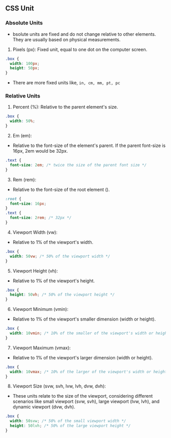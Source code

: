 ## CSS Unit

### Absolute Units

- bsolute units are fixed and do not change relative to other elements. They are usually based on physical measurements.

1. Pixels (px): Fixed unit, equal to one dot on the computer screen.

```css
.box {
  width: 100px;
  height: 50px;
}

```
- There are more fixed units like, `in, cm, mm, pt, pc`

### Relative Units

1. Percent (%): Relative to the parent element's size.

```css
.box {
  width: 50%;
}


```

2. Em (em):

- Relative to the font-size of the element's parent. If the parent font-size is 16px, 2em would be 32px.

```css
.text {
  font-size: 2em; /* twice the size of the parent font size */
}


```

3. Rem (rem):

- Relative to the font-size of the root element (<html>).

```css
:root {
  font-size: 16px;
}
.text {
  font-size: 2rem; /* 32px */
}


```

4. Viewport Width (vw):

- Relative to 1% of the viewport's width.

```css
.box {
  width: 50vw; /* 50% of the viewport width */
}

```

5. Viewport Height (vh):
- Relative to 1% of the viewport's height.

```css
.box {
  height: 50vh; /* 50% of the viewport height */
}


```

6. Viewport Minimum (vmin):

- Relative to 1% of the viewport's smaller dimension (width or height).

```css
.box {
  width: 10vmin; /* 10% of the smaller of the viewport's width or height */
}

```

7. Viewport Maximum (vmax):

- Relative to 1% of the viewport's larger dimension (width or height).

```css
.box {
  width: 10vmax; /* 10% of the larger of the viewport's width or height */
}

```

8. Viewport Size (svw, svh, lvw, lvh, dvw, dvh):

- These units relate to the size of the viewport, considering different scenarios like small viewport (svw, svh), large viewport (lvw, lvh), and dynamic viewport (dvw, dvh).

```css
.box {
  width: 50svw; /* 50% of the small viewport width */
  height: 50lvh; /* 50% of the large viewport height */
}

```